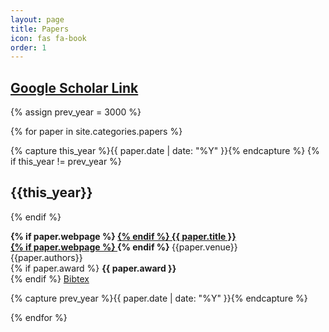 ```yaml
---
layout: page
title: Papers
icon: fas fa-book
order: 1
---
```


<h2><a href="https://scholar.google.com/citations?user=0irVeiQAAAAJ&hl=en&oi=ao"> Google Scholar Link</a></h2>

{% assign prev_year = 3000 %}

<div id="post-list">

{% for paper in site.categories.papers %}

  {% capture this_year %}{{ paper.date | date: "%Y" }}{% endcapture %}
  {% if this_year != prev_year %}
    <h2> {{this_year}} </h2>
  {% endif %}

  <div class="post-preview">
    <b>
      {% if paper.webpage %} <a href="{{ paper.webpage }}">{% endif %}
        {{ paper.title }} <br>
      {% if paper.webpage %} </a> {% endif %}
    </b>
    {{paper.venue}}<br>
    {{paper.authors}}<br>
    {% if paper.award %} 
        <b>{{ paper.award }}</b> <br>
    {% endif %}
    <a href="{{ paper.url | relative_url }}">Bibtex</a><br>

  </div> <!-- .post-review -->

  {% capture prev_year %}{{ paper.date | date: "%Y" }}{% endcapture %}

{% endfor %}
</div> <!-- #post-list -->
